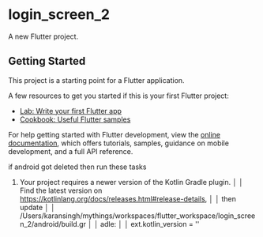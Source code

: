 # login_screen_2

A new Flutter project.

## Getting Started

This project is a starting point for a Flutter application.

A few resources to get you started if this is your first Flutter project:

- [Lab: Write your first Flutter app](https://docs.flutter.dev/get-started/codelab)
- [Cookbook: Useful Flutter samples](https://docs.flutter.dev/cookbook)

For help getting started with Flutter development, view the
[online documentation](https://docs.flutter.dev/), which offers tutorials,
samples, guidance on mobile development, and a full API reference.

if android got deleted then run these tasks

1. Your project requires a newer version of the Kotlin Gradle plugin. │
   │ Find the latest version on https://kotlinlang.org/docs/releases.html#release-details, │
   │ then update │
   │ /Users/karansingh/mythings/workspaces/flutter_workspace/login_screen_2/android/build.gr │
   │ adle: │
   │ ext.kotlin_version = '<latest-version>'
